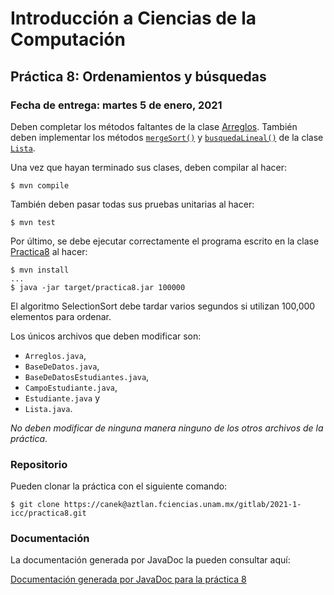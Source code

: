 Introducción a Ciencias de la Computación
=========================================

Práctica 8: Ordenamientos y búsquedas
-------------------------------------

### Fecha de entrega: martes 5 de enero, 2021

Deben completar los métodos faltantes de la clase
[Arreglos](https://aztlan.fciencias.unam.mx/gitlab/2021-1-icc/practica8/blob/master/src/main/java/mx/unam/ciencias/icc/Arreglos.java).
También deben implementar los métodos
[`mergeSort()`](https://aztlan.fciencias.unam.mx/gitlab/2021-1-icc/practica8/blob/master/src/main/java/mx/unam/ciencias/icc/Lista.java#L290)
y
[`busquedaLineal()`](https://aztlan.fciencias.unam.mx/gitlab/2021-1-icc/practica8/blob/master/src/main/java/mx/unam/ciencias/icc/Lista.java#L315)
de la clase
[`Lista`](https://aztlan.fciencias.unam.mx/gitlab/2021-1-icc/practica8/blob/master/src/main/java/mx/unam/ciencias/icc/Lista.java).

Una vez que hayan terminado sus clases, deben compilar al hacer:

```
$ mvn compile
```

También deben pasar todas sus pruebas unitarias al hacer:

```
$ mvn test
```

Por último, se debe ejecutar correctamente el programa escrito en la clase
[Practica8](https://aztlan.fciencias.unam.mx/gitlab/2021-1-icc/practica8/blob/master/src/main/java/mx/unam/ciencias/icc/Practica8.java)
al hacer:

```
$ mvn install
...
$ java -jar target/practica8.jar 100000
```

El algoritmo SelectionSort debe tardar varios segundos si utilizan 100,000
elementos para ordenar.

Los únicos archivos que deben modificar son:

* `Arreglos.java`,
* `BaseDeDatos.java`,
* `BaseDeDatosEstudiantes.java`,
* `CampoEstudiante.java`,
* `Estudiante.java` y
* `Lista.java`.

*No deben modificar de ninguna manera ninguno de los otros archivos de la práctica*.

### Repositorio

Pueden clonar la práctica con el siguiente comando:

```
$ git clone https://canek@aztlan.fciencias.unam.mx/gitlab/2021-1-icc/practica8.git
```

### Documentación

La documentación generada por JavaDoc la pueden consultar aquí:

[Documentación generada por JavaDoc para la práctica
8](https://aztlan.fciencias.unam.mx/~canek/2021-1-icc/practica8/apidocs/index.html)
